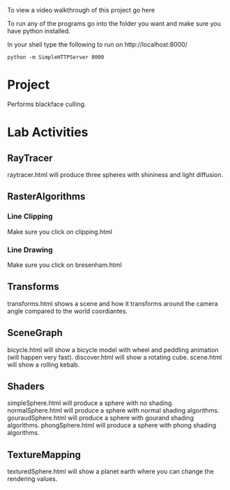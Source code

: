 To view a video walkthrough of this project go here

To run any of the programs go into the folder you want and make sure you have python installed.

In your shell type the following to run on http://localhost:8000/

```Shell
python -m SimpleHTTPServer 8000
```

# Project
Performs blackface culling.

# Lab Activities

## RayTracer
raytracer.html will produce three spheres with shininess and light diffusion.

## RasterAlgorithms

### Line Clipping
Make sure you click on clipping.html

### Line Drawing
Make sure you click on bresenham.html

## Transforms
transforms.html shows a scene and how it transforms around the camera angle compared to the world coordiantes.

## SceneGraph
bicycle.html will show a bicycle model with wheel and peddling animation (will happen very fast).
discover.html will show a rotating cube.
scene.html will show a rolling kebab.

## Shaders
simpleSphere.html will produce a sphere with no shading.
normalSphere.html will produce a sphere with normal shading algorithms.
gouraudSphere.html will produce a sphere with gourand shading algorithms.
phongSphere.html will produce a sphere with phong shading algorithms.


## TextureMapping
texturedSphere.html  will show a planet earth where you can change the rendering values.

